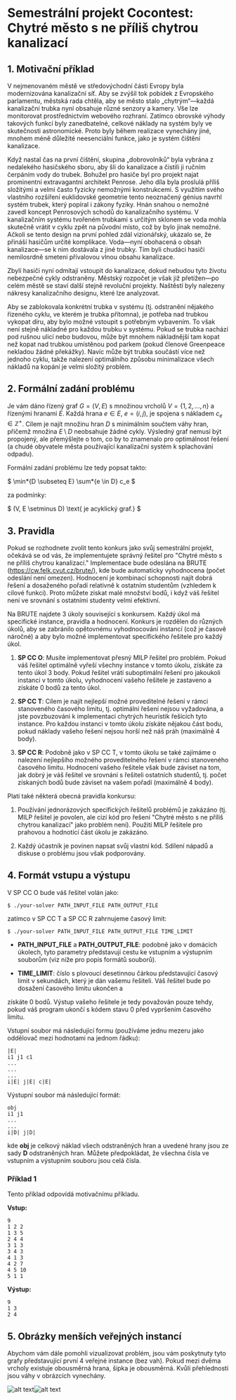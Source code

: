 # Semestrální projekt Cocontest: Chytré město s ne příliš chytrou kanalizací

## 1. Motivační příklad

V nejmenovaném městě ve středovýchodní části Evropy byla modernizována kanalizační síť. Aby se zvýšil tok pobídek z Evropského parlamentu, městská rada chtěla, aby se město stalo „chytrým“—každá kanalizační trubka nyní obsahuje různé senzory a kamery. Vše lze monitorovat prostřednictvím webového rozhraní. Zatímco obrovské výhody takových funkcí byly zanedbatelné, celkové náklady na systém byly ve skutečnosti astronomické. Proto byly během realizace vynechány jiné, mnohem méně důležité neesenciální funkce, jako je systém čištění kanalizace.

Když nastal čas na první čištění, skupina „dobrovolníků“ byla vybrána z nedalekého hasičského sboru, aby šli do kanalizace a čistili ji ručním čerpáním vody do trubek. Bohužel pro hasiče byl pro projekt najat prominentní extravagantní architekt Penrose. Jeho díla byla proslulá příliš složitými a velmi často fyzicky nemožnými konstrukcemi. S využitím svého vlastního rozšíření euklidovské geometrie tento neoznačený génius navrhl systém trubek, který popíral i zákony fyziky. Hnán snahou o nemožné zavedl koncept Penrosových schodů do kanalizačního systému. V kanalizačním systému tvořeném trubkami s určitým sklonem se voda mohla skutečně vrátit v cyklu zpět na původní místo, což by bylo jinak nemožné. Ačkoli se tento design na první pohled zdál vizionářský, ukázalo se, že přináší hasičům určité komplikace. Voda—nyní obohacená o obsah kanalizace—se k nim dostávala z jiné trubky. Tím byli chudáci hasiči nemilosrdně smeteni přívalovou vlnou obsahu kanalizace.

Zbylí hasiči nyní odmítají vstoupit do kanalizace, dokud nebudou tyto životu nebezpečné cykly odstraněny. Městský rozpočet je však již přetížen—po celém městě se staví další stejně revoluční projekty. Naštěstí byly nalezeny nákresy kanalizačního designu, které lze analyzovat.

Aby se zablokovala konkrétní trubka v systému (tj. odstranění nějakého řízeného cyklu, ve kterém je trubka přítomna), je potřeba nad trubkou vykopat díru, aby bylo možné vstoupit s potřebným vybavením. To však není stejně nákladné pro každou trubku v systému. Pokud se trubka nachází pod rušnou ulicí nebo budovou, může být mnohem nákladnější tam kopat než kopat nad trubkou umístěnou pod parkem (pokud členové Greenpeace nekladou žádné překážky). Navíc může být trubka součástí více než jednoho cyklu, takže nalezení optimálního způsobu minimalizace všech nákladů na kopání je velmi složitý problém.

## 2. Formální zadání problému

Je vám dáno řízený graf $G = (V, E)$ s množinou vrcholů $V = \{1, 2, \ldots, n\}$ a řízenými hranami $E$. Každá hrana $e \in E$, $e = (i, j)$, je spojena s nákladem $c_e \in \mathbb{Z}^+$. Cílem je najít množinu hran $D$ s minimálním součtem váhy hran, přičemž množina $E \setminus D$ neobsahuje žádné cykly. Výsledný graf nemusí být propojený, ale přemýšlejte o tom, co by to znamenalo pro optimálnost řešení (a chudé obyvatele města používající kanalizační systém k splachování odpadu).

Formální zadání problému lze tedy popsat takto:

$
\min*{D \subseteq E} \sum*{e \in D} c_e
$

za podmínky:

$
(V, E \setminus D) \text{ je acyklický graf.}
$

## 3. Pravidla

Pokud se rozhodnete zvolit tento konkurs jako svůj semestrální projekt, očekává se od vás, že implementujete správný řešitel pro "Chytré město s ne příliš chytrou kanalizací." Implementace bude odeslána na BRUTE (https://cw.felk.cvut.cz/brute/), kde bude automaticky vyhodnocena (počet odeslání není omezen). Hodnocení je kombinací schopnosti najít dobrá řešení a dosaženého pořadí relativně k ostatním studentům (vzhledem k cílové funkci). Proto můžete získat malé množství bodů, i když váš řešitel není ve srovnání s ostatními studenty velmi efektivní.

Na BRUTE najdete 3 úkoly související s konkursem. Každý úkol má specifické instance, pravidla a hodnocení. Konkurs je rozdělen do různých úkolů, aby se zabránilo opětovnému vyhodnocování instancí (což je časově náročné) a aby bylo možné implementovat specifického řešitele pro každý úkol.

1. **SP CC O**: Musíte implementovat přesný MILP řešitel pro problém. Pokud váš řešitel optimálně vyřeší všechny instance v tomto úkolu, získáte za tento úkol 3 body. Pokud řešitel vrátí suboptimální řešení pro jakoukoli instanci v tomto úkolu, vyhodnocení vašeho řešitele je zastaveno a získáte 0 bodů za tento úkol.

2. **SP CC T**: Cílem je najít nejlepší možné proveditelné řešení v rámci stanoveného časového limitu, tj. optimální řešení nejsou vyžadována, a jste povzbuzováni k implementaci chytrých heuristik řešících tyto instance. Pro každou instanci v tomto úkolu získáte nějakou část bodu, pokud náklady vašeho řešení nejsou horší než náš práh (maximálně 4 body).

3. **SP CC R**: Podobně jako v SP CC T, v tomto úkolu se také zajímáme o nalezení nejlepšího možného proveditelného řešení v rámci stanoveného časového limitu. Hodnocení vašeho řešitele však bude záviset na tom, jak dobrý je váš řešitel ve srovnání s řešiteli ostatních studentů, tj. počet získaných bodů bude záviset na vašem pořadí (maximálně 4 body).

Platí také některá obecná pravidla konkursu:

1. Používání jednorázových specifických řešitelů problémů je zakázáno (tj. MILP řešitel je povolen, ale cizí kód pro řešení "Chytré město s ne příliš chytrou kanalizací" jako problém není). Použití MILP řešitele pro prahovou a hodnotící část úkolu je zakázáno.

2. Každý účastník je povinen napsat svůj vlastní kód. Sdílení nápadů a diskuse o problému jsou však podporovány.

## 4. Formát vstupu a výstupu

V SP CC O bude váš řešitel volán jako:

```
$ ./your-solver PATH_INPUT_FILE PATH_OUTPUT_FILE
```

zatímco v SP CC T a SP CC R zahrnujeme časový limit:

```
$ ./your-solver PATH_INPUT_FILE PATH_OUTPUT_FILE TIME_LIMIT
```

- **PATH_INPUT_FILE** a **PATH_OUTPUT_FILE**: podobně jako v domácích úkolech, tyto parametry představují cestu ke vstupním a výstupním souborům (viz níže pro popis formátů souborů).

- **TIME_LIMIT**: číslo s plovoucí desetinnou čárkou představující časový limit v sekundách, který je dán vašemu řešiteli. Váš řešitel bude po dosažení časového limitu ukončen a

získáte 0 bodů. Výstup vašeho řešitele je tedy považován pouze tehdy, pokud váš program ukončí s kódem stavu 0 před vypršením časového limitu.

Vstupní soubor má následující formu (používáme jednu mezeru jako oddělovač mezi hodnotami na jednom řádku):

```
|E|
i1 j1 c1
...
...
...
i|E| j|E| c|E|
```

Výstupní soubor má následující formát:

```
obj
i1 j1
...
...
i|D| j|D|
```

kde **obj** je celkový náklad všech odstraněných hran a uvedené hrany jsou ze sady **D** odstraněných hran. Můžete předpokládat, že všechna čísla ve vstupním a výstupním souboru jsou celá čísla.

### Příklad 1

Tento příklad odpovídá motivačnímu příkladu.

**Vstup:**

```
9
1 2 2
1 3 5
2 4 4
3 1 3
3 4 3
4 1 3
4 2 7
4 5 10
5 1 1
```

**Výstup:**

```
9
1 3
2 4
```

## 5. Obrázky menších veřejných instancí

Abychom vám dále pomohli vizualizovat problém, jsou vám poskytnuty tyto grafy představující první 4 veřejné instance (bez vah). Pokud mezi dvěma vrcholy existuje obousměrná hrana, šipka je obousměrná. Kvůli přehlednosti jsou váhy v obrázcích vynechány.

![alt text](assets/image.png)![alt text](assets/image-1.png)

